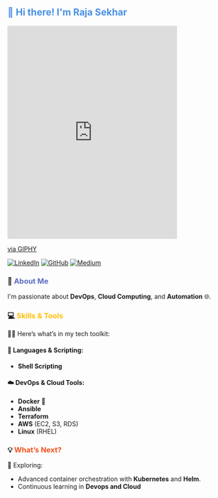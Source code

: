 
## <span style="color: #4A90E2;">👋 Hi there! I'm Raja Sekhar</span>

<iframe src="https://giphy.com/embed/M9gbBd9nbDrOTu1Mqx" width="382" height="480" style="" frameBorder="0" class="giphy-embed" allowFullScreen></iframe><p><a href="https://giphy.com/stickers/hacktiv8-coding-codingfromhome-fromhome-M9gbBd9nbDrOTu1Mqx">via GIPHY</a></p>

[![LinkedIn](https://img.shields.io/badge/LinkedIn-0A66C2?style=for-the-badge&logo=linkedin&logoColor=white)](https://www.linkedin.com/in/krajasekhar015)
[![GitHub](https://img.shields.io/badge/GitHub-181717?style=for-the-badge&logo=github&logoColor=white)](https://github.com/krajasekhar015)
[![Medium](https://img.shields.io/badge/Medium-000000?style=for-the-badge&logo=medium&logoColor=white)](https://medium.com/@krajasekhar015)



### 🚀 <span style="color: #5C6BC0;">About Me</span>

I'm passionate about **DevOps**, **Cloud Computing**, and **Automation** 🌐. 

### 💻 <span style="color: #FFC107;">Skills & Tools</span>  

🧑‍💻 Here’s what’s in my tech toolkit:

#### 🔧 **Languages & Scripting**:
- **Shell Scripting**  

#### ☁️ **DevOps & Cloud Tools**:
- **Docker** 🐳   
- **Ansible**  
- **Terraform**  
- **AWS** (EC2, S3, RDS)  
- **Linux** (RHEL)

### 💡 <span style="color: #F4511E;">What’s Next?</span>

🔭 Exploring:  
- Advanced container orchestration with **Kubernetes** and **Helm**.  
- Continuous learning in **Devops and Cloud**

